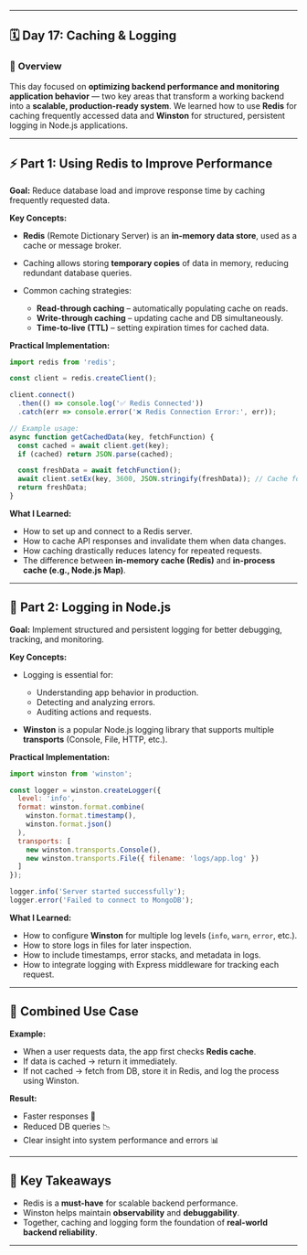 
---

## 🗓️ **Day 17: Caching & Logging**

### 🧠 **Overview**

This day focused on **optimizing backend performance and monitoring application behavior** — two key areas that transform a working backend into a **scalable, production-ready system**.
We learned how to use **Redis** for caching frequently accessed data and **Winston** for structured, persistent logging in Node.js applications.

---

## ⚡ **Part 1: Using Redis to Improve Performance**

**Goal:**
Reduce database load and improve response time by caching frequently requested data.

**Key Concepts:**

* **Redis** (Remote Dictionary Server) is an **in-memory data store**, used as a cache or message broker.
* Caching allows storing **temporary copies** of data in memory, reducing redundant database queries.
* Common caching strategies:

  * **Read-through caching** – automatically populating cache on reads.
  * **Write-through caching** – updating cache and DB simultaneously.
  * **Time-to-live (TTL)** – setting expiration times for cached data.

**Practical Implementation:**

```js
import redis from 'redis';

const client = redis.createClient();

client.connect()
  .then(() => console.log('✅ Redis Connected'))
  .catch(err => console.error('❌ Redis Connection Error:', err));

// Example usage:
async function getCachedData(key, fetchFunction) {
  const cached = await client.get(key);
  if (cached) return JSON.parse(cached);

  const freshData = await fetchFunction();
  await client.setEx(key, 3600, JSON.stringify(freshData)); // Cache for 1 hour
  return freshData;
}
```

**What I Learned:**

* How to set up and connect to a Redis server.
* How to cache API responses and invalidate them when data changes.
* How caching drastically reduces latency for repeated requests.
* The difference between **in-memory cache (Redis)** and **in-process cache (e.g., Node.js Map)**.

---

## 🧾 **Part 2: Logging in Node.js**

**Goal:**
Implement structured and persistent logging for better debugging, tracking, and monitoring.

**Key Concepts:**

* Logging is essential for:

  * Understanding app behavior in production.
  * Detecting and analyzing errors.
  * Auditing actions and requests.
* **Winston** is a popular Node.js logging library that supports multiple **transports** (Console, File, HTTP, etc.).

**Practical Implementation:**

```js
import winston from 'winston';

const logger = winston.createLogger({
  level: 'info',
  format: winston.format.combine(
    winston.format.timestamp(),
    winston.format.json()
  ),
  transports: [
    new winston.transports.Console(),
    new winston.transports.File({ filename: 'logs/app.log' })
  ]
});

logger.info('Server started successfully');
logger.error('Failed to connect to MongoDB');
```

**What I Learned:**

* How to configure **Winston** for multiple log levels (`info`, `warn`, `error`, etc.).
* How to store logs in files for later inspection.
* How to include timestamps, error stacks, and metadata in logs.
* How to integrate logging with Express middleware for tracking each request.

---

## 🧩 **Combined Use Case**

**Example:**

* When a user requests data, the app first checks **Redis cache**.
* If data is cached → return it immediately.
* If not cached → fetch from DB, store it in Redis, and log the process using Winston.

**Result:**

* Faster responses 🚀
* Reduced DB queries 📉
* Clear insight into system performance and errors 📊

---

## 🚀 **Key Takeaways**

* Redis is a **must-have** for scalable backend performance.
* Winston helps maintain **observability** and **debuggability**.
* Together, caching and logging form the foundation of **real-world backend reliability**.

---

